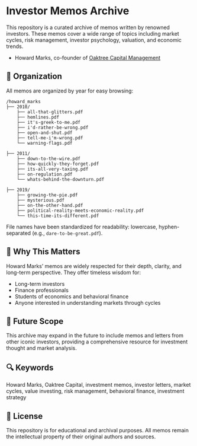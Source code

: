 # Investor Memos Archive

This repository is a curated archive of memos written by renowned investors. These memos cover a wide range of topics including market cycles, risk management, investor psychology, valuation, and economic trends.

- Howard Marks, co-founder of [Oaktree Capital Management](https://www.oaktreecapital.com/insights/memos)

## 📁 Organization

All memos are organized by year for easy browsing:

```
/howard_marks
├── 2010/
    ├── all-that-glitters.pdf
    ├── hemlines.pdf
    ├── it's-greek-to-me.pdf
    ├── i'd-rather-be-wrong.pdf
    ├── open-and-shut.pdf
    ├── tell-me-i'm-wrong.pdf
    └── warning-flags.pdf

├── 2011/
    ├── down-to-the-wire.pdf
    ├── how-quickly-they-forget.pdf
    ├── its-all-very-taxing.pdf
    ├── on-regulation.pdf
    └── whats-behind-the-downturn.pdf

├── 2019/
    ├── growing-the-pie.pdf
    ├── mysterious.pdf
    ├── on-the-other-hand.pdf
    ├── political-reality-meets-economic-reality.pdf
    └── this-time-its-different.pdf
```

File names have been standardized for readability: lowercase, hyphen-separated (e.g., `dare-to-be-great.pdf`).

## 📌 Why This Matters

Howard Marks’ memos are widely respected for their depth, clarity, and long-term perspective. They offer timeless wisdom for:

- Long-term investors
- Finance professionals
- Students of economics and behavioral finance
- Anyone interested in understanding markets through cycles

## 🚧 Future Scope

This archive may expand in the future to include memos and letters from other iconic investors, providing a comprehensive resource for investment thought and market analysis.

## 🔍 Keywords

Howard Marks, Oaktree Capital, investment memos, investor letters, market cycles, value investing, risk management, behavioral finance, investment strategy

## 📜 License

This repository is for educational and archival purposes. All memos remain the intellectual property of their original authors and sources.